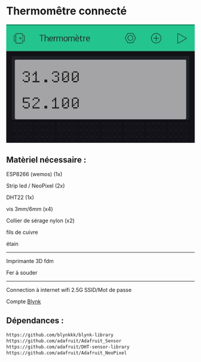 
# Thermomêtre connecté 


![Bly preview](https://raw.githubusercontent.com/flug/thermo/master/Blynk_preview.jpg)

## Matèriel nécessaire : 

  ESP8266 (wemos) (1x)
  
  Strip led / NeoPixel (2x)
  
  DHT22 (1x)
  
  vis 3mm/6mm (x4)
  
  Collier de sérage nylon (x2) 
  
  fils de cuivre 
  
  étain 
  
  
  --- 
  
  Imprimante 3D fdm
  
  Fer à souder 
  
  
  --- 
  
  Connection à internet wifi 2.5G SSID/Mot de passe 
 
  Compte [Blynk](https://blynk.io/en/getting-started)
  
  ## Dépendances : 

    https://github.com/blynkkk/blynk-library
    https://github.com/adafruit/Adafruit_Sensor  
    https://github.com/adafruit/DHT-sensor-library
    https://github.com/adafruit/Adafruit_NeoPixel  
  
